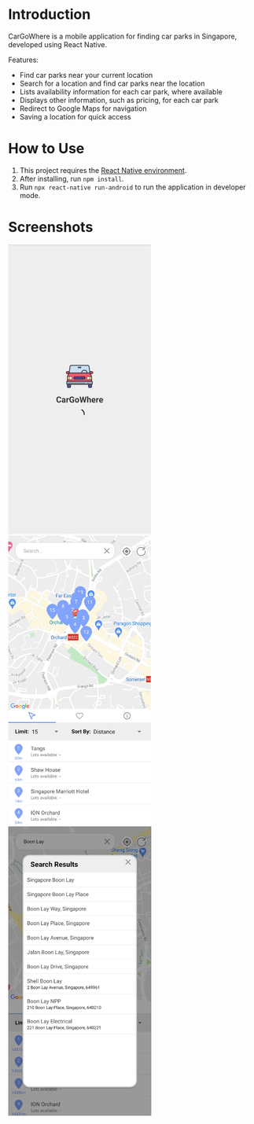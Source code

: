 # Introduction
CarGoWhere is a mobile application for finding car parks in Singapore, developed using React Native.

Features:
- Find car parks near your current location 
- Search for a location and find car parks near the location
- Lists availability information for each car park, where available
- Displays other information, such as pricing, for each car park
- Redirect to Google Maps for navigation
- Saving a location for quick access 

# How to Use
1. This project requires the [React Native environment](https://reactnative.dev/docs/environment-setup).
2. After installing, run <code>npm install</code>.
3. Run <code>npx react-native run-android</code> to run the application in developer mode.

# Screenshots
<img src="https://github.com/Joshlim288/cargowhere/blob/master/Screenshots/LoadingScreen.jpg?raw=true" width="290">      <img src="https://github.com/Joshlim288/cargowhere/blob/master/Screenshots/MainScreen.jpg?raw=true" width="290">      <img src="https://github.com/Joshlim288/cargowhere/blob/master/Screenshots/SearchScreen.jpg?raw=true" width="291">
